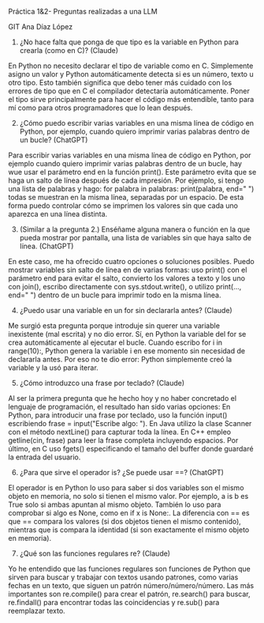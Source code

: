 Práctica 1&2- Preguntas realizadas a una LLM

GIT Ana Díaz López

1. ¿No hace falta que ponga de que tipo es la variable en Python para crearla (como en C)? (Claude)

En Python no necesito declarar el tipo de variable como en C. Simplemente asigno un valor y Python automáticamente detecta si es un número, texto u otro tipo. Esto también significa que debo tener más cuidado con los errores de tipo que en C el compilador detectaría automáticamente. Poner el tipo sirve principalmente para hacer el código más entendible, tanto para mí como para otros programadores que lo lean después.

2. ¿Cómo puedo escribir varias variables en una misma línea de código en Python, por ejemplo, cuando quiero imprimir varias palabras dentro de un bucle? (ChatGPT)

Para escribir varias variables en una misma línea de código en Python, por ejemplo cuando quiero imprimir varias palabras dentro de un bucle, hay wue usar el parámetro end en la función print(). Este parámetro evita que se haga un salto de línea después de cada impresión. Por ejemplo, si tengo una lista de palabras y hago:
  for palabra in palabras:
    print(palabra, end=" ")
todas se muestran en la misma línea, separadas por un espacio. De esta forma puedo controlar cómo se imprimen los valores sin que cada uno aparezca en una línea distinta.

3. (Similar a la pregunta 2.) Enséñame alguna manera o función en la que pueda mostrar por pantalla, una lista de variables sin que haya salto de línea. (ChatGPT)

En este caso, me ha ofrecido cuatro opciones o soluciones posibles. Puedo mostrar variables sin salto de línea en de varias formas: uso print() con el parámetro end para evitar el salto, convierto los valores a texto y los uno con join(), escribo directamente con sys.stdout.write(), o utilizo print(..., end=" ") dentro de un bucle para imprimir todo en la misma línea.

4. ¿Puedo usar una variable en un for sin declararla antes? (Claude)

Me surgió esta pregunta porque introduje sin querer una variable inexistente (mal escrita) y no dio error. Sí, en Python la variable del for se crea automáticamente al ejecutar el bucle. Cuando escribo for i in range(10):, Python genera la variable i en ese momento sin necesidad de declararla antes. Por eso no te dio error: Python simplemente creó la variable y la usó para iterar.

5. ¿Cómo introduzco una frase por teclado? (Claude)

Al ser la primera pregunta que he hecho hoy y no haber concretado el lenguaje de programación, el resultado han sido varias opciones: En Python, para introducir una frase por teclado, uso la función input() escribiendo frase = input("Escribe algo: "). En Java utilizo la clase Scanner con el método nextLine() para capturar toda la línea. En C++ empleo getline(cin, frase) para leer la frase completa incluyendo espacios. Por último, en C uso fgets() especificando el tamaño del buffer donde guardaré la entrada del usuario.

6. ¿Para que sirve el operador is? ¿Se puede usar ==? (ChatGPT)

El operador is en Python lo uso para saber si dos variables son el mismo objeto en memoria, no solo si tienen el mismo valor. Por ejemplo, a is b es True solo si ambas apuntan al mismo objeto. También lo uso para comprobar si algo es None, como en if x is None:.
La diferencia con == es que == compara los valores (si dos objetos tienen el mismo contenido), mientras que is compara la identidad (si son exactamente el mismo objeto en memoria).

7. ¿Qué son las funciones regulares re? (Claude)

Yo he entendido que las funciones regulares son funciones de Python que sirven para buscar y trabajar con textos usando patrones, como varias fechas en un texto, que siguen un patrón número/número/número. Las más importantes son re.compile() para crear el patrón, re.search() para buscar, re.findall() para encontrar todas las coincidencias y re.sub() para reemplazar texto.
